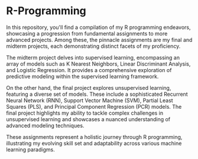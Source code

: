 # R-Programming

In this repository, you'll find a compilation of my R programming endeavors, showcasing a progression from fundamental assignments to more advanced projects. Among these, the pinnacle assignments are my final and midterm projects, each demonstrating distinct facets of my proficiency.

The midterm project delves into supervised learning, encompassing an array of models such as K Nearest Neighbors, Linear Discriminant Analysis, and Logistic Regression. It provides a comprehensive exploration of predictive modeling within the supervised learning framework.

On the other hand, the final project explores unsupervised learning, featuring a diverse set of models. These include a sophisticated Recurrent Neural Network (RNN), Support Vector Machine (SVM), Partial Least Squares (PLS), and Principal Component Regression (PCR) models. The final project highlights my ability to tackle complex challenges in unsupervised learning and showcases a nuanced understanding of advanced modeling techniques.

These assignments represent a holistic journey through R programming, illustrating my evolving skill set and adaptability across various machine learning paradigms.

